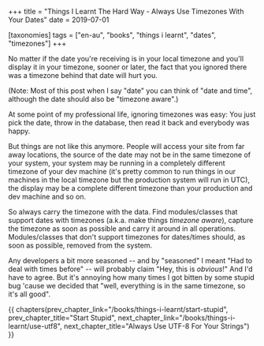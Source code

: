 +++
title = "Things I Learnt The Hard Way - Always Use Timezones With Your Dates"
date = 2019-07-01

[taxonomies]
tags = ["en-au", "books", "things i learnt", "dates", "timezones"]
+++

No matter if the date you're receiving is in your local timezone and you'll
display it in your timezone, sooner or later, the fact that you ignored there
was a timezone behind that date will hurt you.

<!-- more -->

(Note: Most of this post when I say "date" you can think of "date and time",
although the date should also be "timezone aware".)

At some point of my professional life, ignoring timezones was easy: You just
pick the date, throw in the database, then read it back and everybody was
happy.

But things are not like this anymore. People will access your site from far
away locations, the source of the date may not be in the same timezone of your
system, your system may be running in a completely different timezone of your
dev machine (it's pretty common to run things in our machines in the local
timezone but the production system will run in UTC), the display may be a
complete different timezone than your production and dev machine and so on.

So always carry the timezone with the data. Find modules/classes that support
dates with timezones (a.k.a. make things _timezone aware_), capture the
timezone as soon as possible and carry it around in all operations.
Modules/classes that don't support timezones for dates/times should, as soon
as possible, removed from the system.

Any developers a bit more seasoned -- and by "seasoned" I meant "Had to deal
with times before" -- will probably claim "Hey, this is _obvious_!" And I'd
have to agree. But it's annoying how many times I got bitten by some stupid
bug 'cause we decided that "well, everything is in the same timezone, so it's
all good".

{{ chapters(prev_chapter_link="/books/things-i-learnt/start-stupid", prev_chapter_title="Start Stupid", next_chapter_link="/books/things-i-learnt/use-utf8", next_chapter_title="Always Use UTF-8 For Your Strings") }}
